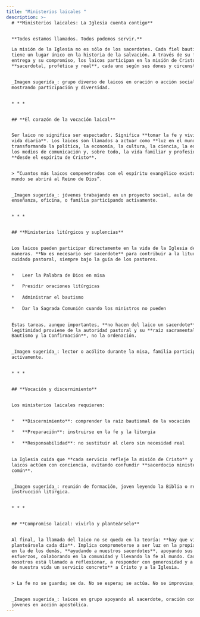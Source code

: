 ```yaml
---
title: "Ministerios laicales "
description: >-
  # **Ministerios laicales: La Iglesia cuenta contigo**


  **Todos estamos llamados. Todos podemos servir.**  

  La misión de la Iglesia no es sólo de los sacerdotes. Cada fiel bautizado
  tiene un lugar único en la historia de la salvación. A través de su fe, su
  entrega y su compromiso, los laicos participan en la misión de Cristo:
  **sacerdotal, profética y real**, cada uno según sus dones y circunstancias.


  _Imagen sugerida_: grupo diverso de laicos en oración o acción social,
  mostrando participación y diversidad.


  * * *


  ## **El corazón de la vocación laical**


  Ser laico no significa ser espectador. Significa **tomar la fe y vivirla en la
  vida diaria**. Los laicos son llamados a actuar como **luz en el mundo**,
  transformando la política, la economía, la cultura, la ciencia, la educación,
  los medios de comunicación y, sobre todo, la vida familiar y profesional,
  **desde el espíritu de Cristo**.


  > “Cuantos más laicos compenetrados con el espíritu evangélico existan, más el
  mundo se abrirá al Reino de Dios”.


  _Imagen sugerida_: jóvenes trabajando en un proyecto social, aula de
  enseñanza, oficina, o familia participando activamente.


  * * *


  ## **Ministerios litúrgicos y suplencias**


  Los laicos pueden participar directamente en la vida de la Iglesia de muchas
  maneras. **No es necesario ser sacerdote** para contribuir a la liturgia o al
  cuidado pastoral, siempre bajo la guía de los pastores.


  *   Leer la Palabra de Dios en misa
      
  *   Presidir oraciones litúrgicas
      
  *   Administrar el bautismo
      
  *   Dar la Sagrada Comunión cuando los ministros no pueden
      

  Estas tareas, aunque importantes, **no hacen del laico un sacerdote**. Su
  legitimidad proviene de la autoridad pastoral y su **raíz sacramental es el
  Bautismo y la Confirmación**, no la ordenación.


  _Imagen sugerida_: lector o acólito durante la misa, familia participando
  activamente.


  * * *


  ## **Vocación y discernimiento**


  Los ministerios laicales requieren:


  *   **Discernimiento**: comprender la raíz bautismal de la vocación
      
  *   **Preparación**: instruirse en la fe y la liturgia
      
  *   **Responsabilidad**: no sustituir al clero sin necesidad real
      

  La Iglesia cuida que **cada servicio refleje la misión de Cristo** y que los
  laicos actúen con conciencia, evitando confundir **sacerdocio ministerial y
  común**.


  _Imagen sugerida_: reunión de formación, joven leyendo la Biblia o recibiendo
  instrucción litúrgica.


  * * *


  ## **Compromiso laical: vivirlo y planteárselo**


  Al final, la llamada del laico no se queda en la teoría: **hay que vivirla y
  planteársela cada día**. Implica comprometerse a ser luz en la propia vida y
  en la de los demás, **ayudando a nuestros sacerdotes**, apoyando sus
  esfuerzos, colaborando en la comunidad y llevando la fe al mundo. Cada uno de
  nosotros está llamado a reflexionar, a responder con generosidad y a **hacer
  de nuestra vida un servicio concreto** a Cristo y a la Iglesia.


  > La fe no se guarda; se da. No se espera; se actúa. No se improvisa; se vive.


  _Imagen sugerida_: laicos en grupo apoyando al sacerdote, oración comunitaria,
  jóvenes en acción apostólica.
---
```

